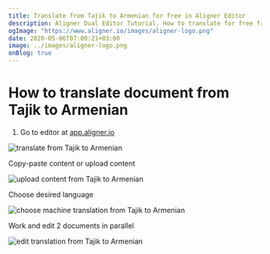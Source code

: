 ```yaml
---
title: Translate from Tajik to Armenian for free in Aligner Editor
description: Aligner Dual Editor Tutorial. How to translate for free from Tajik to Armenian. Aligner is multilingual document management platform. 
ogImage: "https://www.aligner.io/images/aligner-logo.png"
date: 2020-05-06T07:09:21+03:00
image: ../images/aligner-logo.png
onBlog: true
---
```


# How to translate document from Tajik to Armenian

1. Go to editor at [app.aligner.io](https://app.aligner.io "Aligner App web page")

![translate from Tajik to Armenian](../aligner-blank-editor.png "translate from Tajik to Armenian")

Copy-paste content or upload content

![upload content from Tajik to Armenian](../aligner-uploaded-document.png "upload content from Tajik to Armenian")

Choose desired language

![choose machine translation from Tajik to Armenian](../aligner-language-dropdown.png "choose machine translation from Tajik to Armenian")

Work and edit 2 documents in parallel

![edit translation from Tajik to Armenian](../aligner-double-sitded-editor.png "edit translation from Tajik to Armenian")

